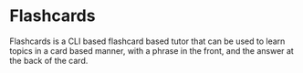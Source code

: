 # Flashcards

Flashcards is a CLI based flashcard based tutor that can be used to learn topics in a card based manner, with a phrase in the front, and the answer at the back of the card.